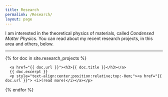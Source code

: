 ```yaml
---
title: Research
permalink: /Research/
layout: page
---
```


I am interested in the theoretical physics of materials, called *Condensed Matter Physics*.  You can read about my recent research projects, in this area and others, below.

---

<div>
  {% for doc in site.research_projects %}

      <a href="{{ doc.url }}"><h3>{{ doc.title }}</h3></a>
      {{ doc.excerpt }}
      <p style="text-align:center;position:relative;top:-0em;"><a href="{{ doc.url }}"> <i>(read more)</i></a></p>
  {% endfor %}
</div>
